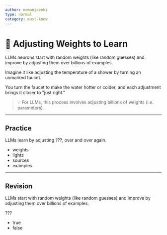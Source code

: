 ```yaml
---
author: nemanjaenki
type: normal
category: must-know
---
```


# 🔧 Adjusting Weights to Learn

LLMs neurons start with random weights (like random guesses) and improve by adjusting them over billions of examples.

Imagine it like adjusting the temperature of a shower by turning an unmarked faucet.

You turn the faucet to make the water hotter or colder, and each adjustment brings it closer to "just right."

> 💡 For LLMs, this process involves adjusting billions of weights (i.e. parameters).

---

## Practice

LLMs learn by adjusting ???, over and over again.

- weights
- lights
- sources
- examples

---

## Revision

LLMs start with random weights (like random guesses) and improve by adjusting them over billions of examples.

???

- true
- false
